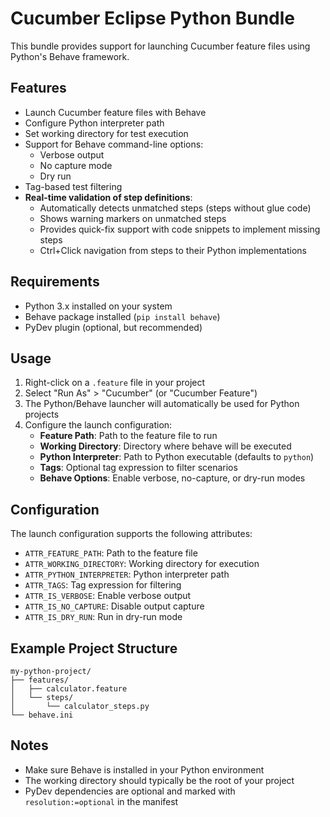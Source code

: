 # Cucumber Eclipse Python Bundle

This bundle provides support for launching Cucumber feature files using Python's Behave framework.

## Features

- Launch Cucumber feature files with Behave
- Configure Python interpreter path
- Set working directory for test execution
- Support for Behave command-line options:
  - Verbose output
  - No capture mode
  - Dry run
- Tag-based test filtering
- **Real-time validation of step definitions**:
  - Automatically detects unmatched steps (steps without glue code)
  - Shows warning markers on unmatched steps
  - Provides quick-fix support with code snippets to implement missing steps
  - Ctrl+Click navigation from steps to their Python implementations

## Requirements

- Python 3.x installed on your system
- Behave package installed (`pip install behave`)
- PyDev plugin (optional, but recommended)

## Usage

1. Right-click on a `.feature` file in your project
2. Select "Run As" > "Cucumber" (or "Cucumber Feature")
3. The Python/Behave launcher will automatically be used for Python projects
4. Configure the launch configuration:
   - **Feature Path**: Path to the feature file to run
   - **Working Directory**: Directory where behave will be executed
   - **Python Interpreter**: Path to Python executable (defaults to `python`)
   - **Tags**: Optional tag expression to filter scenarios
   - **Behave Options**: Enable verbose, no-capture, or dry-run modes

## Configuration

The launch configuration supports the following attributes:

- `ATTR_FEATURE_PATH`: Path to the feature file
- `ATTR_WORKING_DIRECTORY`: Working directory for execution
- `ATTR_PYTHON_INTERPRETER`: Python interpreter path
- `ATTR_TAGS`: Tag expression for filtering
- `ATTR_IS_VERBOSE`: Enable verbose output
- `ATTR_IS_NO_CAPTURE`: Disable output capture
- `ATTR_IS_DRY_RUN`: Run in dry-run mode

## Example Project Structure

```
my-python-project/
├── features/
│   ├── calculator.feature
│   └── steps/
│       └── calculator_steps.py
└── behave.ini
```

## Notes

- Make sure Behave is installed in your Python environment
- The working directory should typically be the root of your project
- PyDev dependencies are optional and marked with `resolution:=optional` in the manifest

